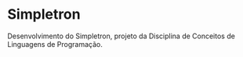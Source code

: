 # Simpletron
Desenvolvimento do Simpletron, projeto da Disciplina de Conceitos de Linguagens de Programação.
